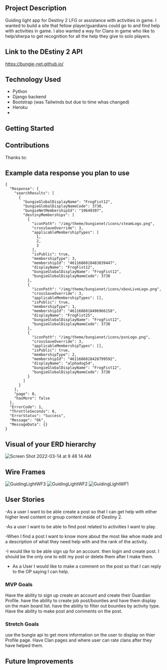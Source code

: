 ## Project Description 
Guiding light app for Destiny 2 LFG or assistance with activities in game. I wanted to build a site that fellow player/guardians could go to and find help with activities in game. I also wanted a way for Clans in game who like to help/sherpa to get recognition for all the help they give to solo players.   


## Link to the DEstiny 2 API
https://bungie-net.github.io/


## Technology Used
- Python
- Django backend
- Bootstrap (was Tailwinds but due to time whas changed)
- Heroku
- 

## Getting Started
   

## Contributions
Thanks to:



## Example data response you plan to use
```
{
  "Response": {
    "searchResults": [
      {
        "bungieGlobalDisplayName": "FrogFist12",
        "bungieGlobalDisplayNameCode": 3730,
        "bungieNetMembershipId": "19649397",
        "destinyMemberships": [
          {
            "iconPath": "/img/theme/bungienet/icons/steamLogo.png",
            "crossSaveOverride": 3,
            "applicableMembershipTypes": [
              1,
              2,
              3
            ],
            "isPublic": true,
            "membershipType": 3,
            "membershipId": "4611686018483839447",
            "displayName": "FrogFist12",
            "bungieGlobalDisplayName": "FrogFist12",
            "bungieGlobalDisplayNameCode": 3730
          },
          {
            "iconPath": "/img/theme/bungienet/icons/xboxLiveLogo.png",
            "crossSaveOverride": 3,
            "applicableMembershipTypes": [],
            "isPublic": true,
            "membershipType": 1,
            "membershipId": "4611686018496966158",
            "displayName": "FrogFist25",
            "bungieGlobalDisplayName": "FrogFist12",
            "bungieGlobalDisplayNameCode": 3730
          },
          {
            "iconPath": "/img/theme/bungienet/icons/psnLogo.png",
            "crossSaveOverride": 3,
            "applicableMembershipTypes": [],
            "isPublic": true,
            "membershipType": 2,
            "membershipId": "4611686018428799592",
            "displayName": "alphadog54",
            "bungieGlobalDisplayName": "FrogFist12",
            "bungieGlobalDisplayNameCode": 3730
          }
        ]
      }
    ],
    "page": 0,
    "hasMore": false
  },
  "ErrorCode": 1,
  "ThrottleSeconds": 0,
  "ErrorStatus": "Success",
  "Message": "Ok",
  "MessageData": {}
}

```

## Visual of your ERD hierarchy

![Screen Shot 2022-03-14 at 9 48 14 AM](https://user-images.githubusercontent.com/54593320/158197143-d642c025-7881-48c3-aa0c-061ac20c167b.png)



## Wire Frames

![GuidingLightWF3](https://user-images.githubusercontent.com/54593320/158200726-4c3dd29a-45e0-47f8-aaa1-bba9a4c9fab9.png)
![GuidingLightWF2](https://user-images.githubusercontent.com/54593320/158200733-866a4b93-60a4-4518-a9e7-f87a06f50543.png)
![GuidingLightWF1](https://user-images.githubusercontent.com/54593320/158200737-f864b00e-e595-4fa5-af5d-be86a8c6663e.png)




## User Stories
-As a user I want to be able create a post so that I can get help with either higher level content or group content inside of Destiny 2.

-As a user I want to be able to find post related to activities I want to play.

-When I find a post I want to know more about the most like whoe made and a description of what they need help with and the rank of the activity.

-I would like to be able sign up for an account. then login and create post. I should be the only one to edit my post or delete them after I make them.

- As a User I would like to make a comment on the post so that I can reply to the OP saying I can help.

### MVP Goals
Have the ability to sign up create an account and create their Guardian Profile.
have the ability to create job post/bounties and have them display on the main board list.
have the ability to filter out bounties by activity type.
Have the ability to make post and comments on the post.



### Stretch Goals
use the bungie api to get more information on the user to display on thier Profile page.
Have Clan pages and where user can rate clans after they have helped them.

## Future Improvements



